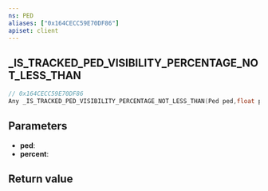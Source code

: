 ```yaml
---
ns: PED
aliases: ["0x164CECC59E70DF86"]
apiset: client
---
```

## _IS_TRACKED_PED_VISIBILITY_PERCENTAGE_NOT_LESS_THAN

```c
// 0x164CECC59E70DF86
Any _IS_TRACKED_PED_VISIBILITY_PERCENTAGE_NOT_LESS_THAN(Ped ped,float percent);
```


## Parameters
* **ped**:
* **percent**:

## Return value